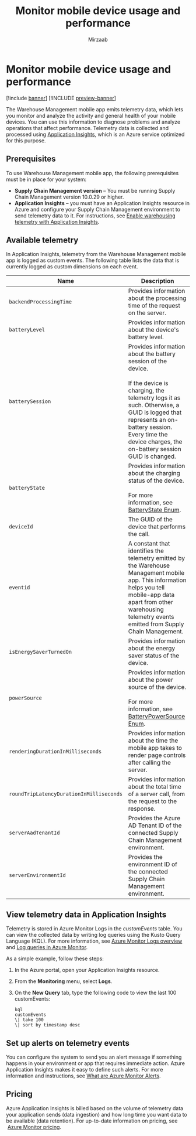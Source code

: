 ﻿---
title: Monitor mobile device usage and performance
description: The Warehouse Management mobile app emits telemetry data, which lets you monitor and analyze the activities and general health of your devices. You can use this information to diagnose problems and analyze operations that affect performance.
author: Mirzaab
ms.author: mirzaab
ms.reviewer: kamaybac
ms.search.form:
ms.topic: how-to
ms.date: 10/18/2022
ms.custom: bap-template
---

# Monitor mobile device usage and performance

[!include [banner](../includes/banner.md)]
[!INCLUDE [preview-banner](../includes/preview-banner.md)]

The Warehouse Management mobile app emits telemetry data, which lets you monitor and analyze the activity and general health of your mobile devices. You can use this information to diagnose problems and analyze operations that affect performance. Telemetry data is collected and processed using [Application Insights](/azure/azure-monitor/app/app-insights-overview), which is an Azure service optimized for this purpose.

## Prerequisites

To use Warehouse Management mobile app, the following prerequisites must be in place for your system:

- **Supply Chain Management version** – You must be running Supply Chain Management version 10.0.29 or higher.
- **Application Insights** – you must have an Application Insights resource in Azure and configure your Supply Chain Management environment to send telemetry data to it. For instructions, see [Enable warehousing telemetry with Application Insights](application-insights-warehousing.md).

## Available telemetry

In Application Insights, telemetry from the Warehouse Management mobile app is logged as custom events. The following table lists the data that is currently logged as custom dimensions on each event.

| Name | Description |
|---|---|
| `backendProcessingTime` | Provides information about the processing time of the request on the server. |
| `batteryLevel` | Provides information about the device's battery level. |
| `batterySession` | Provides information about the battery session of the device. </br></br>If the device is charging, the telemetry logs it as such. Otherwise, a GUID is logged that represents an on-battery session. Every time the device charges, the on-battery session GUID is changed. |
| `batteryState` | Provides information about the charging status of the device.</br></br>For more information, see [BatteryState Enum](/dotnet/api/xamarin.essentials.batterystate). |
| `deviceId` | The GUID of the device that performs the call. |
| `eventid` | A constant that identifies the telemetry emitted by the Warehouse Management mobile app. This information helps you tell mobile-app data apart from other warehousing telemetry events emitted from Supply Chain Management. |
| `isEnergySaverTurnedOn` | Provides information about the energy saver status of the device. |
| `powerSource` | Provides information about the power source of the device.</br></br>For more information, see [BatteryPowerSource Enum](/dotnet/api/xamarin.essentials.batterypowersource). |
| `renderingDurationInMilliseconds` | Provides information about the time the mobile app takes to render page controls after calling the server. |
| `roundTripLatencyDurationInMilliseconds` | Provides information about the total time of a server call, from the request to the response. |
| `serverAadTenantId` | Provides the Azure AD Tenant ID of the connected Supply Chain Management environment. |
| `serverEnvironmentId` | Provides the environment ID of the connected Supply Chain Management environment. |

## View telemetry data in Application Insights

Telemetry is stored in Azure Monitor Logs in the *customEvents* table. You can view the collected data by writing log queries using the Kusto Query Language (KQL). For more information, see [Azure Monitor Logs overview](/azure/azure-monitor/logs/data-platform-logs) and [Log queries in Azure Monitor](/azure/azure-monitor/logs/log-query-overview).

As a simple example, follow these steps:

1. In the Azure portal, open your Application Insights resource.
1. From the **Monitoring** menu, select **Logs**.
1. On the **New Query** tab, type the following code to view the last 100 customEvents:

    ```plaintext
    kql
    customEvents
    \| take 100
    \| sort by timestamp desc
    ```

## Set up alerts on telemetry events

You can configure the system to send you an alert message if something happens in your environment or app that requires immediate action. Azure Application Insights makes it easy to define such alerts. For more information and instructions, see [What are Azure Monitor Alerts](/azure/azure-monitor/alerts/alerts-overview).

## Pricing

Azure Application Insights is billed based on the volume of telemetry data your application sends (data ingestion) and how long time you want data to be available (data retention). For up-to-date information on pricing, see  [Azure Monitor pricing](https://azure.microsoft.com/pricing/details/monitor/).
